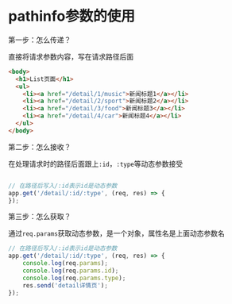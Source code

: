 # pathinfo参数的使用

第一步：怎么传递？

直接将请求参数内容，写在请求路径后面

```html
<body>
  <h1>List页面</h1>
  <ul>
    <li><a href="/detail/1/music">新闻标题1</a></li>
    <li><a href="/detail/2/sport">新闻标题2</a></li>
    <li><a href="/detail/3/food">新闻标题3</a></li>
    <li><a href="/detail/4/car">新闻标题4</a></li>
  </ul>
</body>
```



第二步：怎么接收？

在处理请求时的路径后面跟上`:id`，`:type`等动态参数接受

```js

// 在路径后写入/:id表示id是动态参数
app.get('/detail/:id/:type', (req, res) => {
});
```



第三步：怎么获取？

通过`req.params`获取动态参数，是一个对象，属性名是上面动态参数名

```js
// 在路径后写入/:id表示id是动态参数
app.get('/detail/:id/:type', (req, res) => {
	console.log(req.params);
	console.log(req.params.id);
	console.log(req.params.type);
	res.send('detail详情页');
});

```

